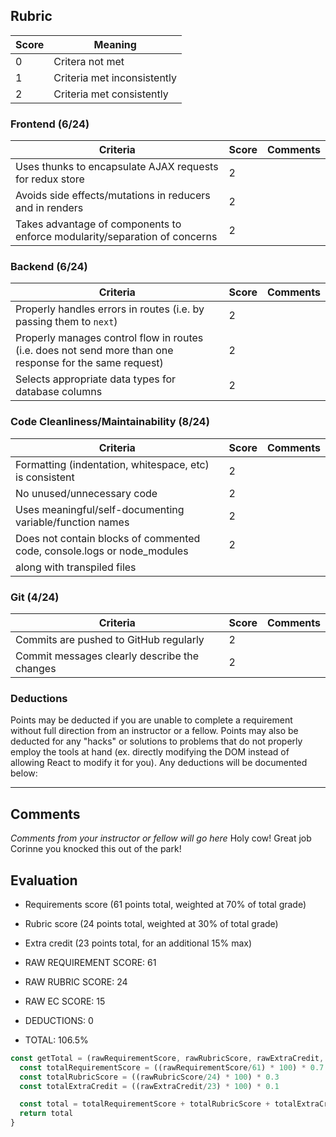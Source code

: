 ## Rubric

| Score | Meaning                     |
| ----- | --------------------------- |
| 0     | Critera not met             |
| 1     | Criteria met inconsistently |
| 2     | Criteria met consistently   |

### Frontend (6/24)

| Criteria                                                                   | Score | Comments |
| -------------------------------------------------------------------------- | ----- | -------- |
| Uses thunks to encapsulate AJAX requests for redux store                   |   2   |          |
| Avoids side effects/mutations in reducers and in renders                   |   2   |          |
| Takes advantage of components to enforce modularity/separation of concerns |   2   |          |

### Backend (6/24)

| Criteria                                                                                                 | Score | Comments |
| -------------------------------------------------------------------------------------------------------- | ----- | -------- |
| Properly handles errors in routes (i.e. by passing them to `next`)                                       |   2   |          |
| Properly manages control flow in routes (i.e. does not send more than one response for the same request) |   2   |          |
| Selects appropriate data types for database columns                                                      |   2   |          |

### Code Cleanliness/Maintainability (8/24)

| Criteria                                                                 | Score | Comments |
| ------------------------------------------------------------------------ | ----- | -------- |
| Formatting (indentation, whitespace, etc) is consistent                  |   2   |          |
| No unused/unnecessary code                                               |   2   |          |
| Uses meaningful/self-documenting variable/function names                 |   2   |          |
| Does not contain blocks of commented code, console.logs or node_modules  |   2   |          |
|   along with transpiled files

### Git (4/24)

| Criteria                                     | Score | Comments |
| -------------------------------------------- | ----- | -------- |
| Commits are pushed to GitHub regularly       |   2   |          |
| Commit messages clearly describe the changes |   2   |          |

### Deductions

Points may be deducted if you are unable to complete a requirement without full direction from an instructor or a fellow. Points may also be deducted for any "hacks" or solutions to problems that do not properly employ the tools at hand (ex. directly modifying the DOM instead of allowing React to modify it for you). Any deductions will be documented below:

---

## Comments

_Comments from your instructor or fellow will go here_
Holy cow! Great job Corinne you knocked this out of the park!

## Evaluation

- Requirements score (61 points total, weighted at 70% of total grade)
- Rubric score (24 points total, weighted at 30% of total grade)
- Extra credit (23 points total, for an additional 15% max)

- RAW REQUIREMENT SCORE: 61
- RAW RUBRIC SCORE: 24
- RAW EC SCORE: 15
- DEDUCTIONS: 0

- TOTAL: 106.5%

```javascript
const getTotal = (rawRequirementScore, rawRubricScore, rawExtraCredit, deductions) => {
  const totalRequirementScore = ((rawRequirementScore/61) * 100) * 0.7
  const totalRubricScore = ((rawRubricScore/24) * 100) * 0.3
  const totalExtraCredit = ((rawExtraCredit/23) * 100) * 0.1

  const total = totalRequirementScore + totalRubricScore + totalExtraCredit - deductions
  return total
}
```
